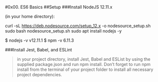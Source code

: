 #0x00. ES6 Basics
##Setup
###Install NodeJS 12.11.x

(in your home directory):

curl -sL https://deb.nodesource.com/setup_12.x -o nodesource_setup.sh
sudo bash nodesource_setup.sh
sudo apt install nodejs -y

$ nodejs -v
v12.11.1
$ npm -v
6.11.3

###Install Jest, Babel, and ESLint

>in your project directory, install Jest, Babel and ESList by using the supplied package.json and run npm install.
>Don’t forget to run npm install from the terminal of your project folder to install all necessary project dependencies.
